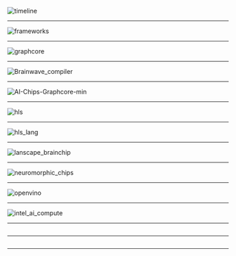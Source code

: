![timeline](https://github.com/gopala-kr/a-week-in-wild-ai/blob/master/12-ai-hardware-compilers/comp/timeline.PNG)

-----------

![frameworks](https://github.com/gopala-kr/a-week-in-wild-ai/blob/master/12-ai-hardware-compilers/comp/frameworks.PNG)

-----------
![graphcore](https://github.com/gopala-kr/a-week-in-wild-ai/blob/master/12-ai-hardware-compilers/comp/graphcore.PNG)

-----------
![Brainwave_compiler](https://github.com/gopala-kr/a-week-in-wild-ai/blob/master/12-ai-hardware-compilers/comp/Brainwave_compiler.PNG)

-----------
![AI-Chips-Graphcore-min](https://cdn.nanalyze.com/uploads/2017/05/AI-Chips-Graphcore-min.jpg)

-----------
![hls](https://github.com/gopala-kr/a-week-in-wild-ai/blob/master/12-ai-hardware-compilers/comp/hls.PNG)

-----------
![hls_lang](https://github.com/gopala-kr/a-week-in-wild-ai/blob/master/12-ai-hardware-compilers/comp/hls_lang.PNG)

-----------
![lanscape_brainchip](https://github.com/gopala-kr/a-week-in-wild-ai/blob/master/12-ai-hardware-compilers/comp/lanscape_brainchip.PNG)

-----------
![neuromorphic_chips](https://github.com/gopala-kr/a-week-in-wild-ai/blob/master/12-ai-hardware-compilers/comp/neuromorphic_chips.PNG)

-----------
![openvino](https://github.com/gopala-kr/a-week-in-wild-ai/blob/master/12-ai-hardware-compilers/comp/openvino.PNG)

-----------
![intel_ai_compute](https://github.com/gopala-kr/a-week-in-wild-ai/blob/master/12-ai-hardware-compilers/comp/intel_ai_compute.PNG)

-----------
![]()

-----------
![]()

-----------

